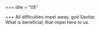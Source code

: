 +++
title = "05"

+++
All difficulties impel away, god Savitar.  
What is beneficial, that impel here to us.  